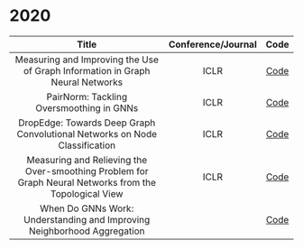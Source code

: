 # 2020
| Title  |  Conference/Journal          | Code      | 
|:-----------------------------------------------------------------------------------:|:-----------:|:-------:|
| Measuring and Improving the Use of Graph Information in Graph Neural Networks | ICLR | [Code](https://github.com/yifan-h/CS-GNN)   | 
| PairNorm: Tackling Oversmoothing in GNNs | ICLR | [Code](https://github.com/LingxiaoShawn/PairNorm)   | 
| DropEdge: Towards Deep Graph Convolutional Networks on Node Classification | ICLR | [Code](https://github.com/DropEdge/DropEdge)   | 
| Measuring and Relieving the Over-smoothing Problem for Graph Neural Networks from the Topological View | ICLR | [Code]()   | 
| When Do GNNs Work: Understanding and Improving Neighborhood Aggregation |  | [Code]()   | 


